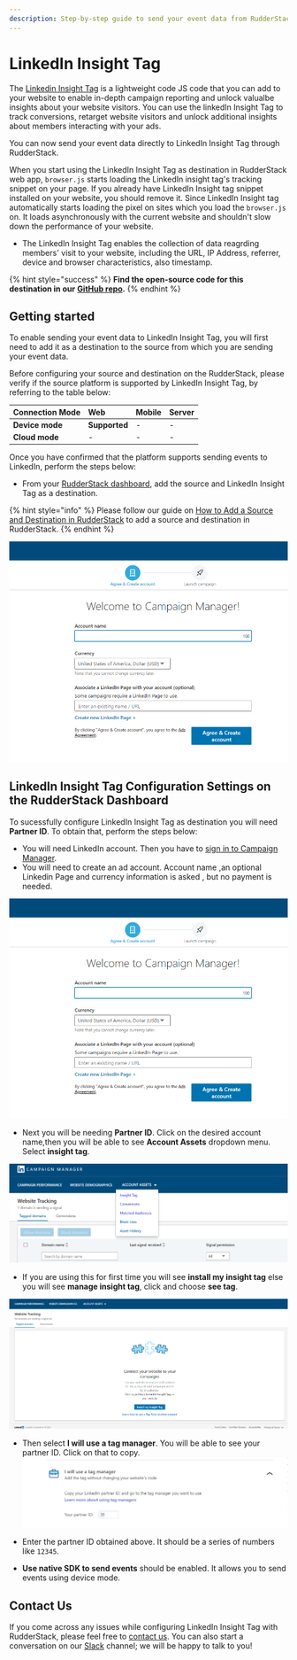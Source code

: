 ```yaml
---
description: Step-by-step guide to send your event data from RudderStack to LinkedIn Insight Tag.
---
```


# LinkedIn Insight Tag 

The [Linkedin Insight Tag](https://business.linkedin.com/marketing-solutions/insight-tag) is a lightweight code JS code that you can add to your website to enable in-depth campaign reporting and unlock valualbe insights about your website visitors. You can use the linkedIn Insight Tag to track conversions, retarget website visitors and unlock additional insights about members interacting with your ads.

You can now send your event data directly to LinkedIn Insight Tag through RudderStack.

When you start using the LinkedIn Insight Tag as destination in RudderStack web app, `browser.js` starts loading the LinkedIn insight tag's tracking snippet on your page. If you already have LinkedIn Insight tag snippet installed on your website, you should remove it. Since LinkedIn Insight tag automatically starts loading the pixel on sites which you load the `browser.js` on. It loads asynchronously with the current website and shouldn't slow down the performance of your website.

* The LinkedIn Insight Tag enables the collection of data reagrding members' visit to your website, including the URL, IP Address, referrer, device and browser characteristics, also timestamp.

{% hint style="success" %}
**Find the open-source code for this destination in our** [**GitHub repo**](https://github.com/rudderlabs/rudder-sdk-js/tree/production/integrations)**.**
{% endhint %}

## Getting started

To enable sending your event data to LinkedIn Insight Tag, you will first need to add it as a destination to the source from which you are sending your event data.

Before configuring your source and destination on the RudderStack, please verify if the source platform is supported by LinkedIn Insight Tag, by referring to the table below:

| **Connection Mode** | **Web** | **Mobile** | **Server** |
| :--- | :--- | :--- | :--- |
| **Device mode** | **Supported** | - | - |
| **Cloud mode** | - | - | - |

Once you have confirmed that the platform supports sending events to LinkedIn, perform the steps below:

* From your [RudderStack dashboard](https://app.rudderstack.com/), add the source and LinkedIn Insight Tag as a destination.

{% hint style="info" %}
Please follow our guide on [How to Add a Source and Destination in RudderStack](https://docs.rudderstack.com/how-to-guides/adding-source-and-destination-rudderstack) to add a source and destination in RudderStack.
{% endhint %}

![Configuration settings for LinkedIn Insight Tag](../.gitbook/assets/campaign_mg.png)

## LinkedIn Insight Tag Configuration Settings on the RudderStack Dashboard

To sucessfully configure LinkedIn Insight Tag as destination you will need **Partner ID**. To obtain that, perform the steps below:


* You will need LinkedIn account. Then you have to [sign in to Campaign Manager](https://www.linkedin.com/campaignmanager/login).
* You will need to create an ad account. Account name ,an optional Linkedin Page and currency information is asked , but no payment is needed.

![Campaign Manager ad Account](../.gitbook/assets/Campaign_mg.png)

* Next you will be needing **Partner ID**. Click on the desired account name,then you will be able to see **Account Assets** dropdown menu. Select **insight tag**.

![Account Assets](../.gitbook/assets/Account_assets.png)

* If you are using this for first time you will see **install my insight tag** else you will see **manage insight tag**, click and choose **see tag**.

![Insight Tag](../.gitbook/assets/insight_tag.png)

* Then select **I will use a tag manager**. You will be able to see your partner ID. Click on that to copy.
![Partner ID](../.gitbook/assets/partner_id.png)

* Enter the partner ID obtained above. It should be a series of numbers like `12345`.
* **Use native SDK to send events** should be enabled. It allows you to send events using device mode.

## Contact Us

If you come across any issues while configuring LinkedIn Insight Tag with RudderStack, please feel free to [contact us](mailto:docs@rudderstack.com). You can also start a conversation on our [Slack](https://resources.rudderstack.com/join-rudderstack-slack) channel; we will be happy to talk to you!



